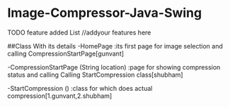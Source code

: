 # Image-Compressor-Java-Swing

TODO feature added List
//addyour features here


##Class With its details
-HomePage :its first page for image selection and calling CompressionStartPage[gunvant]

-CompressionStartPage (String location)  :page for showing compression status and calling Calling StartCompression class[shubham]

-StartCompression () :class for which does actual compression[1.gunvant,2.shubham]

